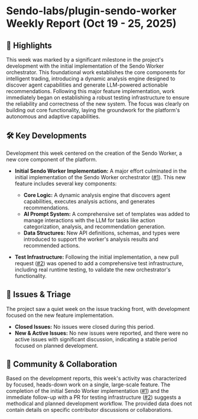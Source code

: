 # Sendo-labs/plugin-sendo-worker Weekly Report (Oct 19 - 25, 2025)

## 🚀 Highlights
This week was marked by a significant milestone in the project's development with the initial implementation of the Sendo Worker orchestrator. This foundational work establishes the core components for intelligent trading, introducing a dynamic analysis engine designed to discover agent capabilities and generate LLM-powered actionable recommendations. Following this major feature implementation, work immediately began on establishing a robust testing infrastructure to ensure the reliability and correctness of the new system. The focus was clearly on building out core functionality, laying the groundwork for the platform's autonomous and adaptive capabilities.

## 🛠️ Key Developments
Development this week centered on the creation of the Sendo Worker, a new core component of the platform.

- **Initial Sendo Worker Implementation:** A major effort culminated in the initial implementation of the Sendo Worker orchestrator ([#1](https://github.com/Sendo-labs/plugin-sendo-worker/pull/1)). This new feature includes several key components:
    - **Core Logic:** A dynamic analysis engine that discovers agent capabilities, executes analysis actions, and generates recommendations.
    - **AI Prompt System:** A comprehensive set of templates was added to manage interactions with the LLM for tasks like action categorization, analysis, and recommendation generation.
    - **Data Structures:** New API definitions, schemas, and types were introduced to support the worker's analysis results and recommended actions.

- **Test Infrastructure:** Following the initial implementation, a new pull request ([#2](https://github.com/Sendo-labs/plugin-sendo-worker/pull/2)) was opened to add a comprehensive test infrastructure, including real runtime testing, to validate the new orchestrator's functionality.

## 🐛 Issues & Triage
The project saw a quiet week on the issue tracking front, with development focused on the new feature implementation.

- **Closed Issues:** No issues were closed during this period.
- **New & Active Issues:** No new issues were reported, and there were no active issues with significant discussion, indicating a stable period focused on planned development.

## 💬 Community & Collaboration
Based on the development reports, this week's activity was characterized by focused, heads-down work on a single, large-scale feature. The completion of the initial Sendo Worker implementation ([#1](https://github.com/Sendo-labs/plugin-sendo-worker/pull/1)) and the immediate follow-up with a PR for testing infrastructure ([#2](https://github.com/Sendo-labs/plugin-sendo-worker/pull/2)) suggests a methodical and planned development workflow. The provided data does not contain details on specific contributor discussions or collaborations.